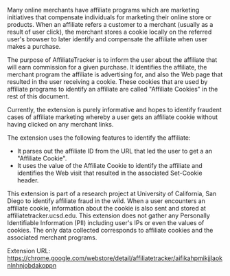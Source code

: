 Many online merchants have affiliate programs which are marketing initiatives
that compensate individuals for marketing their online store or products. When
an affiliate refers a customer to a merchant (usually as a result of user
    click), the merchant stores a cookie locally on the referred user's browser
to later identify and compensate the affiliate when user makes a purchase.

The purpose of AffiliateTracker is to inform the user about the affiliate that
will earn commission for a given purchase. It identifies the affiliate, the
merchant program the affiliate is advertising for, and also the Web page that
resulted in the user receiving a cookie. These cookies that are used by
affiliate programs to identify an affiliate are called "Affiliate Cookies" in
the rest of this document.

Currently, the extension is purely informative and hopes to identify fraudent
cases of affiliate marketing whereby a user gets an affiliate cookie without
having clicked on any merchant links.


The extension uses the following features to identify the affiliate:

* It parses out the affiliate ID from the URL that led the user to get a
  an "Affiliate Cookie".
* It uses the value of the Affiliate Cookie to identify the affiliate and
  identifies the Web visit that resulted in the associated Set-Cookie header.

This extension is part of a research project at University of California,
San Diego to identify affiliate fraud in the wild. When a user encounters
an affiliate cookie, information about the cookie is also sent and stored at
affiliatetracker.ucsd.edu. This extension does not gather any Personally
Identifiable Information (PII) including user's IPs or even the values of
cookies. The only data collected corresponds to affiliate cookies and the
associated merchant programs.

Extension URL:  https://chrome.google.com/webstore/detail/affiliatetracker/aifikahpmikjjlaoknlnhnjobdakoppn
